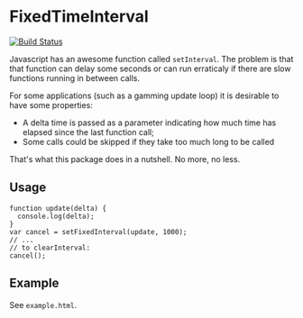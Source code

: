 FixedTimeInterval
==
[![Build Status](https://travis-ci.org/lfsmoura/fixed-timeout.svg?branch=master)](https://travis-ci.org/lfsmoura/fixed-timeout)

Javascript has an awesome function called `setInterval`. The problem is that that function can delay some seconds or can run erraticaly if there are slow functions running in between calls.

For some applications (such as a gamming update loop) it is desirable to have some properties:

 * A delta time is passed as a parameter indicating how much time has elapsed since the last function call;
 * Some calls could be skipped if they take too much long to be called

 That's what this package does in a nutshell. No more, no less.

Usage
-----

    function update(delta) {
      console.log(delta);
    }
    var cancel = setFixedInterval(update, 1000);
    // ...
    // to clearInterval:
    cancel();

Example
---

  See `example.html`.
